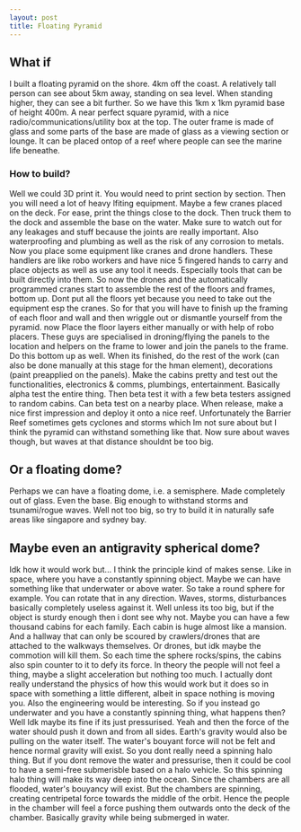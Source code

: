 ```yaml
---
layout: post
title: Floating Pyramid
---
```

## What if

I built a floating pyramid on the shore. 4km off the coast. A relatively tall person can see about 5km away, standing on sea level. When standing higher, they can see a bit further.
So we have this 1km x 1km pyramid base of height 400m. A near perfect square pyramid, with a nice radio/communications/utility box at the top.
The outer frame is made of glass and some parts of the base are made of glass as a viewing section or lounge. It can be placed ontop of a reef where people can see the marine life beneathe.

### How to build?

Well we could 3D print it. You would need to print section by section. Then you will need a lot of heavy lfiting equipment. Maybe a few cranes placed on the deck. For ease, print the things close to the dock. Then truck them to the dock and assemble the base on the water. Make sure to watch out for any leakages and stuff because the joints are really important. Also waterproofing and plumbing as well as the risk of any corrosion to metals. Now you place some equipment like cranes and drone handlers. These handlers are like robo workers and have nice 5 fingered hands to carry and place objects as well as use any tool it needs. Especially tools that can be built directly into them. So now the drones and the automatically programmed cranes start to assemble the rest of the floors and frames, bottom up. Dont put all the floors yet because you need to take out the equipment esp the cranes. So for that you will have to finish up the framing of each floor and wall and then wriggle out or dismantle yourself from the pyramid. now Place the floor layers either manually or with help of robo placers. These guys are specialised in droning/flying the panels to the location and helpers on the frame to lower and join the panels to the frame. Do this bottom up as well. When its finished, do the rest of the work (can also be done manually at this stage for the hman element), decorations (paint preapplied on the panels). Make the cabins pretty and test out the functionalities, electronics & comms, plumbings, entertainment. Basically alpha test the entire thing. Then beta test it with a few beta testers assigned to random cabins. Can beta test on a nearby place. When release, make a nice first impression and deploy it onto a nice reef. Unfortunately the Barrier Reef sometimes gets cyclones and storms which Im not sure about but I think the pyramid can withstand something like that. Now sure about waves though, but waves at that distance shouldnt be too big.

## Or a floating dome?

Perhaps we can have a floating dome, i.e. a semisphere. Made completely out of glass. Even the base. Big enough to withstand storms and tsunami/rogue waves. Well not too big, so try to build it in naturally safe areas like singapore and sydney bay.

## Maybe even an antigravity spherical dome?

Idk how it would work but...
I think the principle kind of makes sense.
Like in space, where you have a constantly spinning object.
Maybe we can have something like that underwater or above water.
So take a round sphere for example. You can rotate that in any direction. Waves, storms, disturbances basically completely useless against it. Well unless its too big, but if the object is sturdy enough then i dont see why not.
Maybe you can have a few thousand cabins for each family. Each cabin is huge almost like a mansion. And a hallway that can only be scoured by crawlers/drones that are attached to the walkways themselves. Or drones, but idk maybe the commotion will kill them. So each time the sphere rocks/spins, the cabins also spin counter to it to defy its force.
In theory the people will not feel a thing, maybe a slight acceleration but nothing too much. I actually dont really understand the physics of how this would work but it does so in space with something a little different, albeit in space nothing is moving you. Also the engineering would be interesting.
So if you instead go underwater and you have a constantly spinning thing, what happens then? Well Idk maybe its fine if its just pressurised. Yeah and then the force of the water should push it down and from all sides. Earth's gravity would also be pulling on the water itself. The water's bouyant force will not be felt and hence normal gravity will exist.
So you dont really need a spinning halo thing. But if you dont remove the water and pressurise, then it could be cool to have a semi-free submerisble based on a halo vehicle. So this spinning halo thing will make its way deep into the ocean. Since the chambers are all flooded, water's bouyancy will exist. But the chambers are spinning, creating centripetal force towards the middle of the orbit.
Hence the people in the chamber will feel a force pushing them outwards onto the deck of the chamber. Basically gravity while being submerged in water.
